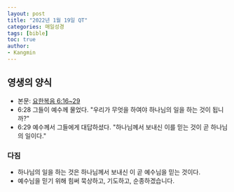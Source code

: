 ```yaml
---
layout: post
title: "2022년 1월 19일 QT"
categories: 매일성경
tags: [bible]
toc: true
author:
- Kangmin
---
```


## 영생의 양식
- 본문: [요한복음 6:16~29](https://www.bskorea.or.kr/bible/korbibReadpage.php?version=SAENEW&book=jhn&chap=6&sec=16&cVersion=&fontSize=15px&fontWeight=normal#focus)
- 6:28 그들이 예수께 물었다. "우리가 무엇을 하여야 하나님의 일을 하는 것이 됩니까?"
- 6:29 예수께서 그들에게 대답하셨다. "하나님께서 보내신 이를 믿는 것이 곧 하나님의 일이다."

### 다짐
- 하나님의 일을 하는 것은 하나님께서 보내신 이 곧 예수님을 믿는 것이다.
- 예수님을 믿기 위해 힘써 묵상하고, 기도하고, 순종하겠습니다.
